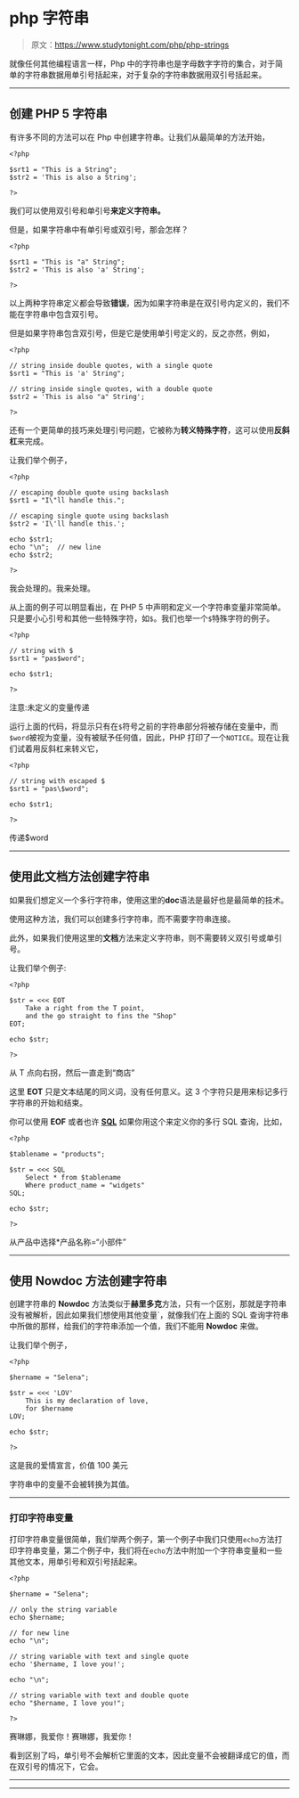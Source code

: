 # php 字符串

> 原文：<https://www.studytonight.com/php/php-strings>

就像任何其他编程语言一样，Php 中的字符串也是字母数字字符的集合，对于简单的字符串数据用单引号括起来，对于复杂的字符串数据用双引号括起来。

* * *

## 创建 PHP 5 字符串

有许多不同的方法可以在 Php 中创建字符串。让我们从最简单的方法开始，

```
<?php

$srt1 = "This is a String";
$str2 = 'This is also a String';

?>
```

我们可以使用双引号和单引号**来定义字符串。**

但是，如果字符串中有单引号或双引号，那会怎样？

```
<?php

$srt1 = "This is "a" String";
$str2 = 'This is also 'a' String';

?>
```

以上两种字符串定义都会导致**错误**，因为如果字符串是在双引号内定义的，我们不能在字符串中包含双引号。

但是如果字符串包含双引号，但是它是使用单引号定义的，反之亦然，例如，

```
<?php

// string inside double quotes, with a single quote
$srt1 = "This is 'a' String";

// string inside single quotes, with a double quote
$str2 = 'This is also "a" String';

?>
```

还有一个更简单的技巧来处理引号问题，它被称为**转义特殊字符**，这可以使用**反斜杠**来完成。

让我们举个例子，

```
<?php

// escaping double quote using backslash
$srt1 = "I\"ll handle this.";

// escaping single quote using backslash
$str2 = 'I\'ll handle this.';

echo $str1;
echo "\n";  // new line
echo $str2;

?>
```

我会处理的。我来处理。

从上面的例子可以明显看出，在 PHP 5 中声明和定义一个字符串变量非常简单。只是要小心引号和其他一些特殊字符，如`$`。我们也举一个`$`特殊字符的例子。

```
<?php

// string with $
$srt1 = "pas$word";

echo $str1;

?>
```

注意:未定义的变量传递

运行上面的代码，将显示只有在`$`符号之前的字符串部分将被存储在变量中，而`$word`被视为变量，没有被赋予任何值，因此，PHP 打印了一个`NOTICE`。现在让我们试着用反斜杠来转义它，

```
<?php

// string with escaped $
$srt1 = "pas\$word";

echo $str1;

?>
```

传递$word

* * *

## 使用此文档方法创建字符串

如果我们想定义一个多行字符串，使用这里的**doc**语法是最好也是最简单的技术。

使用这种方法，我们可以创建多行字符串，而不需要字符串连接。

此外，如果我们使用这里的**文档**方法来定义字符串，则不需要转义双引号或单引号。

让我们举个例子:

```
<?php

$str = <<< EOT
    Take a right from the T point,
    and the go straight to fins the "Shop"
EOT;

echo $str;

?>
```

从 T 点向右拐，然后一直走到“商店”

这里 **EOT** 只是文本结尾的同义词，没有任何意义。这 3 个字符只是用来标记多行字符串的开始和结束。

你可以使用 **EOF** 或者也许 **[SQL](/plsql/overview-of-plsql)** 如果你用这个来定义你的多行 SQL 查询，比如，

```
<?php

$tablename = "products";

$str = <<< SQL
    Select * from $tablename
    Where product_name = "widgets"
SQL;

echo $str;

?>
```

从产品中选择*产品名称=“小部件”

* * *

## 使用 Nowdoc 方法创建字符串

创建字符串的 **Nowdoc** 方法类似于**赫里多克**方法，只有一个区别，那就是字符串没有被解析，因此如果我们想使用其他变量`，就像我们在上面的 SQL 查询字符串中所做的那样，给我们的字符串添加一个值，我们不能用 **Nowdoc** 来做。

让我们举个例子，

```
<?php

$hername = "Selena";

$str = <<< 'LOV'
    This is my declaration of love,
    for $hername
LOV;

echo $str;

?>
```

这是我的爱情宣言，价值 100 美元

字符串中的变量不会被转换为其值。

* * *

### 打印字符串变量

打印字符串变量很简单，我们举两个例子，第一个例子中我们只使用`echo`方法打印字符串变量，第二个例子中，我们将在`echo`方法中附加一个字符串变量和一些其他文本，用单引号和双引号括起来。

```
<?php

$hername = "Selena";

// only the string variable
echo $hername;

// for new line
echo "\n";

// string variable with text and single quote
echo '$hername, I love you!';

echo "\n";

// string variable with text and double quote
echo "$hername, I love you!";

?>
```

赛琳娜，我爱你！赛琳娜，我爱你！

看到区别了吗，单引号不会解析它里面的文本，因此变量不会被翻译成它的值，而在双引号的情况下，它会。

* * *

* * *